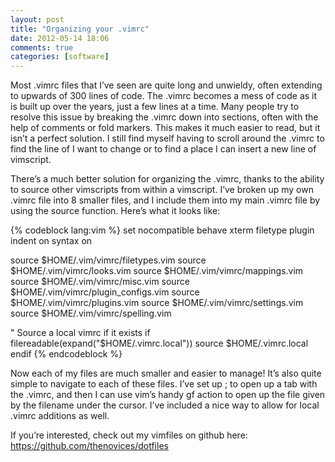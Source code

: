 ```yaml
---
layout: post
title: "Organizing your .vimrc"
date: 2012-05-14 18:06
comments: true
categories: [software]
---
```


Most .vimrc files that I’ve seen are quite long and unwieldy, often extending
to upwards of 300 lines of code. The .vimrc becomes a mess of code as it is
built up over the years, just a few lines at a time. Many people try to
resolve this issue by breaking the .vimrc down into sections, often with the
help of comments or fold markers. This makes it much easier to read, but it
isn’t a perfect solution. I still find myself having to scroll around the
.vimrc to find the line of I want to change or to find a place I can insert
a new line of vimscript.

There’s a much better solution for organizing the .vimrc, thanks to the
ability to source other vimscripts from within a vimscript. I’ve broken up my
own .vimrc file into 8 smaller files, and I include them into my main .vimrc
file by using the source function. Here’s what it looks like:

{% codeblock lang:vim %}
set nocompatible
behave xterm
filetype plugin indent on
syntax on

source $HOME/.vim/vimrc/filetypes.vim
source $HOME/.vim/vimrc/looks.vim
source $HOME/.vim/vimrc/mappings.vim
source $HOME/.vim/vimrc/misc.vim
source $HOME/.vim/vimrc/plugin_configs.vim
source $HOME/.vim/vimrc/plugins.vim
source $HOME/.vim/vimrc/settings.vim
source $HOME/.vim/vimrc/spelling.vim

" Source a local vimrc if it exists
if filereadable(expand("$HOME/.vimrc.local"))
  source $HOME/.vimrc.local
endif
{% endcodeblock %}

Now each of my files are much smaller and easier to manage! It’s also quite
simple to navigate to each of these files. I’ve set up <leader>; to open up
a tab with the .vimrc, and then I can use vim’s handy gf action to open up the
file given by the filename under the cursor. I’ve included a nice way to allow
for local .vimrc additions as well.

If you’re interested, check out my vimfiles on github here:
https://github.com/thenovices/dotfiles
